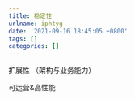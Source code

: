 ```yaml
---
title: 稳定性
urlname: iphtyg
date: '2021-09-16 18:45:05 +0800'
tags: []
categories: []
---
```


扩展性 （架构与业务能力）
​

可运营&高性能  
​

​
